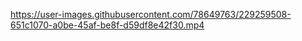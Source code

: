 

https://user-images.githubusercontent.com/78649763/229259508-651c1070-a0be-45af-be8f-d59df8e42f30.mp4

